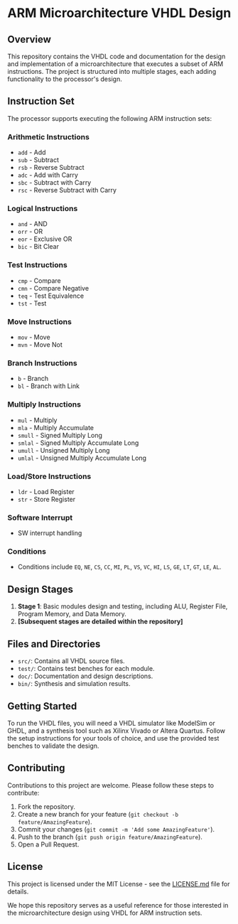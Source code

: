 # ARM Microarchitecture VHDL Design

## Overview
This repository contains the VHDL code and documentation for the design and implementation of a microarchitecture that executes a subset of ARM instructions. The project is structured into multiple stages, each adding functionality to the processor's design.

## Instruction Set
The processor supports executing the following ARM instruction sets:

### Arithmetic Instructions
- `add` - Add
- `sub` - Subtract
- `rsb` - Reverse Subtract
- `adc` - Add with Carry
- `sbc` - Subtract with Carry
- `rsc` - Reverse Subtract with Carry

### Logical Instructions
- `and` - AND
- `orr` - OR
- `eor` - Exclusive OR
- `bic` - Bit Clear

### Test Instructions
- `cmp` - Compare
- `cmn` - Compare Negative
- `teq` - Test Equivalence
- `tst` - Test

### Move Instructions
- `mov` - Move
- `mvn` - Move Not

### Branch Instructions
- `b` - Branch
- `bl` - Branch with Link

### Multiply Instructions
- `mul` - Multiply
- `mla` - Multiply Accumulate
- `smull` - Signed Multiply Long
- `smlal` - Signed Multiply Accumulate Long
- `umull` - Unsigned Multiply Long
- `umlal` - Unsigned Multiply Accumulate Long

### Load/Store Instructions
- `ldr` - Load Register
- `str` - Store Register

### Software Interrupt
- SW interrupt handling

### Conditions
- Conditions include `EQ`, `NE`, `CS`, `CC`, `MI`, `PL`, `VS`, `VC`, `HI`, `LS`, `GE`, `LT`, `GT`, `LE`, `AL`.

## Design Stages
1. **Stage 1**: Basic modules design and testing, including ALU, Register File, Program Memory, and Data Memory.
2. **[Subsequent stages are detailed within the repository]**

## Files and Directories
- `src/`: Contains all VHDL source files.
- `test/`: Contains test benches for each module.
- `doc/`: Documentation and design descriptions.
- `bin/`: Synthesis and simulation results.

## Getting Started
To run the VHDL files, you will need a VHDL simulator like ModelSim or GHDL, and a synthesis tool such as Xilinx Vivado or Altera Quartus. Follow the setup instructions for your tools of choice, and use the provided test benches to validate the design.

## Contributing
Contributions to this project are welcome. Please follow these steps to contribute:
1. Fork the repository.
2. Create a new branch for your feature (`git checkout -b feature/AmazingFeature`).
3. Commit your changes (`git commit -m 'Add some AmazingFeature'`).
4. Push to the branch (`git push origin feature/AmazingFeature`).
5. Open a Pull Request.

## License
This project is licensed under the MIT License - see the [LICENSE.md](LICENSE) file for details.

We hope this repository serves as a useful reference for those interested in the microarchitecture design using VHDL for ARM instruction sets.
